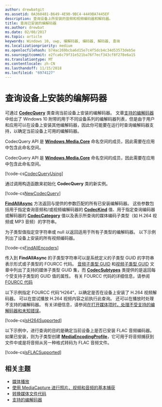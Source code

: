 ```yaml
---
author: drewbatgit
ms.assetid: 0A360481-B649-4E90-9BC4-4449BA7445EF
description: 查询设备上所安装的音频和视频编码器和解码器。
title: 查询已安装的编解码器
ms.author: drewbat
ms.date: 02/08/2017
ms.topic: article
keywords: Windows 10, uwp, 编解码器, 编码器, 解码器, 查询
ms.localizationpriority: medium
ms.openlocfilehash: b74ac269bcba6d15e7c4f5dcb4c34d53573deb5e
ms.sourcegitcommit: e2fca6c79f31e521ba76f7ecf343cf8f278e6a15
ms.translationtype: MT
ms.contentlocale: zh-CN
ms.lasthandoff: 11/15/2018
ms.locfileid: "6974127"
---
```

# <a name="query-for-codecs-installed-on-a-device"></a>查询设备上安装的编解码器
可通过 **[CodecQuery](https://docs.microsoft.com/uwp/api/windows.media.core.codecquery)** 类查询当前设备上安装的编解码器。 文章[支持的编解码器](supported-codecs.md)中给出了 Windows 10 附带的用于不同设备系列的编解码器列表，但是由于用户和应用可以在设备上安装其他编解码器，因此你可能要在运行时查询编解码器支持，以确定当前设备上可用的编解码器。

CodecQuery API 是 **[Windows.Media.Core](https://docs.microsoft.com/uwp/api/windows.media.core)** 命名空间的成员，因此需要在应用中包含此命名空间。

CodecQuery API 是 **[Windows.Media.Core](https://docs.microsoft.com/uwp/api/windows.media.core)** 命名空间的成员，因此需要在应用中包含此命名空间。

[!code-cs[CodecQueryUsing](./code/TranscodeWin10/cs/MainPage.xaml.cs#SnippetCodecQueryUsing)]

通过调用构造函数来初始化 **CodecQuery** 类的新实例。

[!code-cs[NewCodecQuery](./code/TranscodeWin10/cs/MainPage.xaml.cs#SnippetNewCodecQuery)]

**[FindAllAsync](https://docs.microsoft.com/uwp/api/windows.media.core.codecquery.findallasync)** 方法返回与提供的参数匹配的所有已安装编解码器。 这些参数包括用于指定查询音频和/或视频编解码器的 **[CodecKind](https://docs.microsoft.com/uwp/api/windows.media.core.codeckind)** 值、用于指定查询编码器或解码器的 **[CodecCategory](https://docs.microsoft.com/uwp/api/windows.media.core.codeccategory)** 值以及表示所查询的媒体编码子类型（如 H.264 视频或 MP3 音频）的字符串。

为子类型值指定空字符串或 null 以返回适用于所有子类型的编解码器。 以下示例列出了设备上安装的所有视频编码器。

[!code-cs[FindAllEncoders](./code/TranscodeWin10/cs/MainPage.xaml.cs#SnippetFindAllEncoders)]

传入到 **FindAllAsync** 的子类型字符串可以是系统定义的子类型 GUID 的字符串表示形式或子类型的 FOURCC 代码。 [音频子类型 GUID](https://msdn.microsoft.com/library/windows/desktop/aa372553(v=vs.85).aspx) 和[视频子类型 GUID](https://msdn.microsoft.com/library/windows/desktop/aa370819(v=vs.85).aspx) 文章中列出了支持的媒体子类型 GUID 集，而 **[CodecSubtypes](https://docs.microsoft.com/uwp/api/windows.media.core.codecsubtypes)** 类提供的是返回每个受支持子类型的 GUID 值的属性。 有关 FOURCC 代码的详细信息，请参阅 [FOURCC 代码](https://msdn.microsoft.com/library/windows/desktop/dd375802(v=vs.85).aspx) 

以下示例指定 FOURCC 代码“H264”，以确定是否在设备上安装了 H.264 视频解码器。 可以在尝试播放 H.264 视频内容之前执行此查询。 还可以在播放时处理不支持的编解码器。 有关详细信息，请参阅[在打开媒体项时，处理不受支持的编解码器和未知错误](https://docs.microsoft.com/windows/uwp/audio-video-camera/media-playback-with-mediasource#handle-unsupported-codecs-and-unknown-errors-when-opening-media-items)。

[!code-cs[IsH264Supported](./code/TranscodeWin10/cs/MainPage.xaml.cs#SnippetIsH264Supported)]

以下示例中，进行查询的目的是确定当前设备上是否已安装 FLAC 音频编码器。如果已安装，则为子类型创建 **[MediaEncodingProfile](https://docs.microsoft.com/uwp/api/Windows.Media.MediaProperties.MediaEncodingProfile)**，它可用于将音频捕获到文件中或是将音频从另一种格式转码为 FLAC 音频文件。

[!code-cs[IsFLACSupported](./code/TranscodeWin10/cs/MainPage.xaml.cs#SnippetIsFLACSupported)]

## <a name="related-topics"></a>相关主题

* [媒体播放](media-playback.md)
* [使用 MediaCapture 进行照片、视频和音频的基本捕获](basic-photo-video-and-audio-capture-with-MediaCapture.md)
* [转换媒体文件代码](transcode-media-files.md)
* [支持的编解码器](supported-codecs.md)
 

 




